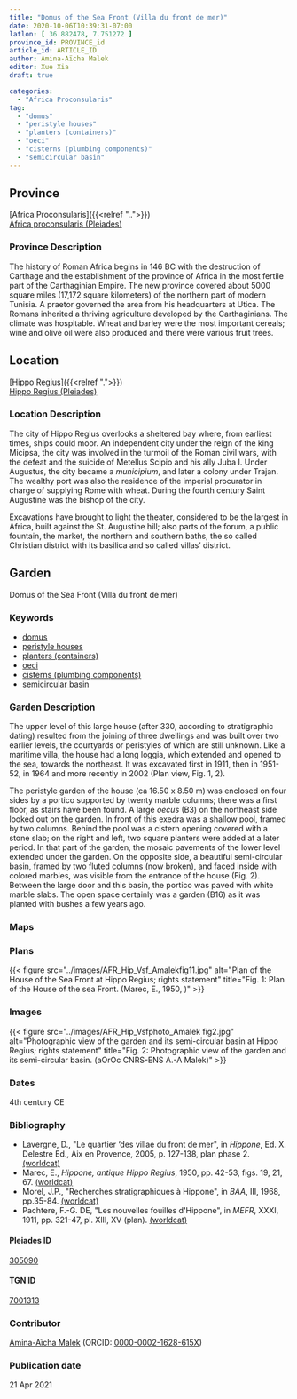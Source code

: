 ```yaml
---
title: "Domus of the Sea Front (Villa du front de mer)"
date: 2020-10-06T10:39:31-07:00
latlon: [ 36.882478, 7.751272 ]
province_id: PROVINCE_id
article_id: ARTICLE_ID
author: Amina-Aïcha Malek
editor: Xue Xia
draft: true

categories:
  - "Africa Proconsularis"
tag:
  - "domus"
  - "peristyle houses"
  - "planters (containers)"
  - "oeci"
  - "cisterns (plumbing components)"
  - "semicircular basin"
---
```


## Province
[Africa Proconsularis]({{<relref "..">}}) \
[Africa proconsularis (Pleiades)](https://pleiades.stoa.org/places/991341)

### Province Description
The history of Roman Africa begins in 146 BC with the destruction of Carthage and the establishment of the province of Africa in the most fertile part of the Carthaginian Empire. The new province covered about 5000 square miles (17,172 square kilometers) of the northern part of modern Tunisia. A praetor governed the area from his headquarters at Utica. The Romans inherited a thriving agriculture developed by the Carthaginians. The climate was hospitable. Wheat and barley were the most important cereals; wine and olive oil were also produced and there were various fruit trees.

## Location

[Hippo Regius]({{<relref ".">}}) \
[Hippo Regius (Pleiades)](https://pleiades.stoa.org/places/305090)

### Location Description

The city of Hippo Regius overlooks a sheltered bay where, from earliest times, ships could moor. An independent city under the reign of the king Micipsa, the city was involved in the turmoil of the Roman civil wars, with the defeat and the suicide of Metellus Scipio and his ally Juba I. Under Augustus, the city became a *municipium*, and later a colony under Trajan. The wealthy port was also the residence of the imperial procurator in charge of supplying Rome with wheat. During the fourth century Saint Augustine was the bishop of the city.

Excavations have brought to light the theater, considered to be the largest in Africa, built against the St. Augustine hill; also parts of the forum, a public fountain, the market, the northern and southern baths, the so called Christian district with its basilica and so called villas’ district.


<!-- LEAVE THIS BLANK FOR NOW -->

<!--## Sublocation-->

<!--
[AREA WITHIN LOCATION, LIKE “PALATINE HILL”](GEOREFERENCE LINK)
A sublocation is any area larger than an individual garden, but located within a location. I would always try to include a link to a controlled vocabulary here if possible. This ID may well be different from the Garden ID, e.g., Pompeii versus a Garden in one of the houses which has its own Pleiades ID.
-->

<!--### Sublocation Description-->

<!-- DESCRIPTION -->

## Garden
Domus of the Sea Front (Villa du front de mer)

### Keywords
- [domus](http://vocab.getty.edu/page/aat/300005506)
- [peristyle houses](http://vocab.getty.edu/page/aat/300005452)
- [planters (containers)](http://vocab.getty.edu/page/aat/300237566)
- [oeci](http://vocab.getty.edu/page/aat/300080791)
- [cisterns (plumbing components)](http://vocab.getty.edu/page/aat/300052558)
- [semicircular basin](#)


### Garden Description
 The upper level of this large house (after 330, according to stratigraphic dating) resulted from the joining of three dwellings and was built over two earlier levels, the courtyards or peristyles of which are still unknown. Like a maritime villa, the house had a long loggia, which extended and opened to the sea, towards the northeast. It was excavated first in 1911, then in 1951-52, in 1964 and more recently in 2002 (Plan view, Fig. 1, 2).

 The peristyle garden of the house (ca 16.50 x 8.50 m) was enclosed on four sides by a portico supported by twenty marble columns; there was a first floor, as stairs have been found. A large *oecus* (B3) on the northeast side looked out on the garden. In front of this exedra was a shallow pool, framed by two columns. Behind the pool was a cistern opening covered with a stone slab; on the right and left, two square planters were added at a later period. In that part of the garden, the mosaic pavements of the lower level extended under the garden. On the opposite side, a beautiful semi-circular basin, framed by two fluted columns (now broken), and faced inside with colored marbles, was visible from the entrance of the house (Fig. 2). Between the large door and this basin, the portico was paved with white marble slabs. The open space certainly was a garden (B16) as it was planted with bushes a few years ago.


### Maps

<!--
{{< figure src="IMG_URL" alt="ALT_TEXT" title="CAPTION" >}}
-->

### Plans
{{< figure src="../images/AFR_Hip_Vsf_Amalekfig11.jpg" alt="Plan of the House of the Sea Front at Hippo Regius; rights statement" title="Fig. 1: Plan of the House of the sea Front. (Marec, E., 1950, )" >}}
<!--
{{< figure src="IMG_URL" alt="ALT_TEXT" title="CAPTION" >}}
-->

### Images
{{< figure src="../images/AFR_Hip_Vsfphoto_Amalek fig2.jpg" alt="Photographic view of the garden and its semi-circular basin at Hippo Regius; rights statement" title="Fig. 2: Photographic view of the garden and its semi-circular basin. (aOrOc CNRS-ENS A.-A Malek)" >}}
<!--
{{< figure src="IMG_URL" alt="ALT_TEXT" title="CAPTION" >}}
-->

### Dates
4th century CE


### Bibliography
* Lavergne, D., "Le quartier ‘des villae du front de mer", in *Hippone*, Ed. X. Delestre Ed., Aix en Provence, 2005, p. 127-138, plan phase 2. [(worldcat)](http://www.worldcat.org/oclc/934188719)
* Marec, E., *Hippone, antique Hippo Regius*, 1950, pp. 42-53, figs. 19, 21, 67. [(worldcat)](http://www.worldcat.org/oclc/1108887226)
* Morel, J.P., "Recherches stratigraphiques à Hippone", in *BAA*, III, 1968, pp.35-84. [(worldcat)](http://www.worldcat.org/oclc/849065879)
* Pachtere, F.-G. DE, "Les nouvelles fouilles d'Hippone", in *MEFR*, XXXI, 1911, pp. 321-47, pl. XlII, XV (plan). [(worldcat)](https://www.worldcat.org/oclc/888306109)



<!--#### Periodo ID-->

<!-- [PERIODO_ID](https://pleiades.stoa.org/places/PLEIADES_ID) -->

#### Pleiades ID

[305090](https://pleiades.stoa.org/places/305090)

#### TGN ID
[7001313](http://vocab.getty.edu/page/tgn/7001313)

### Contributor
[Amina-Aïcha Malek](link) (ORCID: [0000-0002-1628-615X](https://orcid.org/0000-0002-1628-615X))

### Publication date

21 Apr 2021

<!--### Related articles-->

<!-- Links to other related articles. Leave blank for now -->
